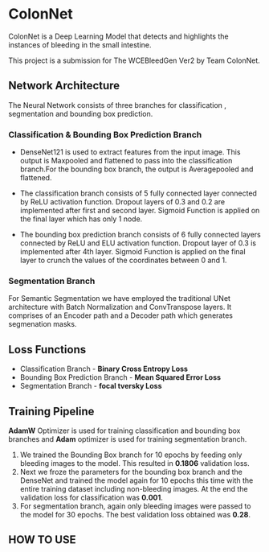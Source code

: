 # ColonNet
ColonNet is a Deep Learning Model that detects and highlights the instances of bleeding in the small intestine. 

This project is a submission for The WCEBleedGen Ver2 by Team ColonNet.

## Network Architecture

The Neural Network consists of three branches for classification , segmentation and bounding box prediction.

### Classification & Bounding Box Prediction Branch

- DenseNet121 is used to extract features from the input image. This output is Maxpooled and flattened to pass into the classification branch.For the bounding box 
  branch, the output is Averagepooled and flattened.

- The classification branch consists of 5 fully connected layer connected by ReLU activation function. Dropout layers of 0.3 and 0.2 are implemented after first and
  second layer. Sigmoid Function is applied on the final layer which has only 1 node.

- The bounding box prediction branch consists of 6 fully connected layers connected by ReLU and ELU activation function. Dropout layer of 0.3 is implemented after 
  4th layer. Sigmoid Function is applied on the final layer to crunch the values of the coordinates between 0 and 1.

### Segmentation Branch

For Semantic Segmentation we have employed the traditional UNet architecture with Batch Normalization and ConvTranspose layers. It comprises of an Encoder path and a Decoder path which generates segmenation masks.

## Loss Functions

- Classification Branch - **Binary Cross Entropy Loss**
- Bounding Box Prediction Branch - **Mean Squared Error Loss**
- Segmentation Branch - **focal tversky Loss**

## Training Pipeline

**AdamW** Optimizer is used for training classification and bounding box branches and **Adam** optimizer is used for training segmentation branch.

1. We trained the Bounding Box branch for 10 epochs by feeding only bleeding images to the model. This resulted in **0.1806** validation loss.
2. Next we froze the parameters for the bounding box branch and the DenseNet and trained the model again for 10 epochs this time with the entire training dataset including non-bleeding images. At the end the validation loss for classification was **0.001**.
3. For segmentation branch, again only bleeding images were passed to the model for 30 epochs. The best validation loss obtained was **0.28**.

## HOW TO USE

